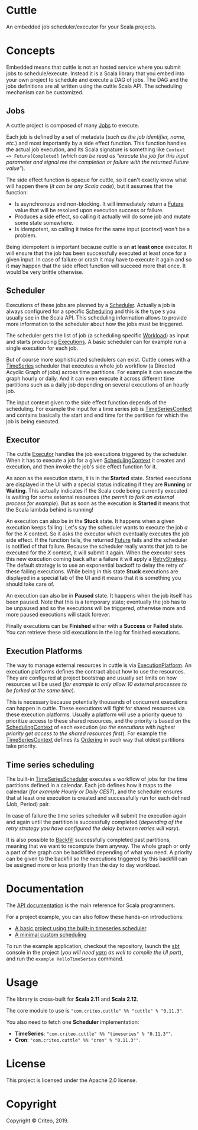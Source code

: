 # Cuttle

An embedded job scheduler/executor for your Scala projects.

# Concepts

Embedded means that cuttle is not an hosted service where you submit jobs to schedule/execute. Instead it is
a Scala library that you embed into your own project to schedule and execute a DAG of jobs. The DAG and the jobs
definitions are all written using the cuttle Scala API. The scheduling mechanism can be customized.

## Jobs

A cuttle project is composed of many [Jobs](https://criteo.github.io/cuttle/api/com/criteo/cuttle/Job.html) to execute.

Each job is defined by a set of metadata (_such as the job identifier, name, etc._) and most importantly by a side effect function. This function handles the actual job execution, and its Scala signature is something like `Context => Future[Completed]` (_which can be read as “execute the job for this input parameter and signal me the completion or failure with the returned Future value”_).

The side effect function is opaque for cuttle, so it can't exactly know what will happen there (_it can be any Scala code_), but it assumes that the function:

- Is asynchronous and non-blocking. It will immediately return a [Future](https://www.scala-lang.org/api/current/scala/concurrent/Future.html) value that will be resolved upon execution success or failure.
- Produces a side effect, so calling it actually will do some job and mutate some state somewhere.
- Is idempotent, so calling it twice for the same input (_context_) won't be a problem.

Being idempotent is important because cuttle is an __at least once__ executor. It will ensure that the job has been successfully executed at least once for a given input. In case of failure or crash it may have to execute it again and so it may happen that the side effect function will succeed more that once. It would be very brittle otherwise.

## Scheduler

Executions of these jobs are planned by a [Scheduler](https://criteo.github.io/cuttle/api/com/criteo/cuttle/Scheduler.html). Actually a job is always configured for a specific [Scheduling](https://criteo.github.io/cuttle/api/com/criteo/cuttle/Scheduling.html) and this is the type `S` you usually see in the Scala API. This scheduling information allows to provide more information to the scheduler about how the jobs must be triggered.

The scheduler gets the list of job (a scheduling specific [Workload](https://criteo.github.io/cuttle/api/com/criteo/cuttle/Workload.html)) as input and starts producing [Executions](https://criteo.github.io/cuttle/api/com/criteo/cuttle/Execution.html). A basic scheduler can for example run a single execution for each job.

But of course more sophisticated schedulers can exist. Cuttle comes with a [TimeSeries](https://criteo.github.io/cuttle/api/com/criteo/cuttle/timeseries/TimeSeries.html) scheduler that executes a whole job workflow (a Directed Acyclic Graph of jobs) across time partitions. For example it can execute the graph hourly or daily. And it can even execute it across different time partitions such as a daily job depending on several executions of an hourly job.

The input context given to the side effect function depends of the scheduling. For example the input for a time series job is [TimeSeriesContext](https://criteo.github.io/cuttle/api/com/criteo/cuttle/timeseries/TimeSeriesContext.html) and contains basically the start and end time for the partition for which the job is being executed.

## Executor

The cuttle [Executor](https://criteo.github.io/cuttle/api/com/criteo/cuttle/Executor.html) handles the job executions triggered by the scheduler. When it has to execute a job for a given [SchedulingContext](https://criteo.github.io/cuttle/api/com/criteo/cuttle/SchedulingContext.html) it creates and execution, and then invoke the job's side effect function for it.

As soon as the execution starts, it is in the __Started__ state. Started executions are displayed in the UI with a special status indicating if they are __Running__ or __Waiting__. This actually indicates if the Scala code being currently executed is waiting for some external resources (_the permit to fork an external process for example_). But as soon as the execution is __Started__ it means that the Scala lambda behind is running!

An execution can also be in the __Stuck__ state. It happens when a given execution keeps failing: Let's say the scheduler wants to execute the job _a_ for the _X_ context. So it asks the executor which eventually executes the job side effect. If the function fails, the returned [Future](https://www.scala-lang.org/api/current/scala/concurrent/Future.html) fails and the scheduler is notified of that failure. Because the scheduler really wants that job to be executed for the _X_ context, it will submit it again. When the executor sees this new execution coming back after a failure it will apply a [RetryStrategy](https://criteo.github.io/cuttle/api/com/criteo/cuttle/RetryStrategy.html). The default strategy is to use an exponential backoff to delay the retry of these failing executions. While being in this state __Stuck__ executions are displayed in a special tab of the UI and it means that it is something you should take care of.

An execution can also be in __Paused__ state. It happens when the job itself has been paused. Note that this is a temporary state; eventually the job has to be unpaused and so the executions will be triggered, otherwise more and more paused executions will stack forever.

Finally executions can be __Finished__ either with a __Success__ or __Failed__ state. You can retrieve these old executions in the log for finished executions.

## Execution Platforms

The way to manage external resources in cuttle is via [ExecutionPlatform](https://criteo.github.io/cuttle/api/com/criteo/cuttle/ExecutionPlatform.html). An execution platforms defines the contract about how to use the resources. They are configured at project bootstrap and usually set limits on how resources will be used (_for example to only allow 10 external processes to be forked at the same time_).

This is necessary because potentially thousands of concurrent executions can happen in cuttle. These executions will fight for shared resources via these execution platforms. Usually a platform will use a priority queue to prioritize access to these shared resources, and the priority is based on the [SchedulingContext](https://criteo.github.io/cuttle/api/com/criteo/cuttle/SchedulingContext.html) of each execution (_so the executions with highest priority get access to the shared resources first_). For example the [TimeSeriesContext](https://criteo.github.io/cuttle/api/com/criteo/cuttle/timeseries/TimeSeriesContext.html) defines its [Ordering](https://www.scala-lang.org/api/current/scala/math/Ordering.html) in such way that oldest partitions take priority.

## Time series scheduling

The built-in [TimeSeriesScheduler](https://criteo.github.io/cuttle/api/com/criteo/cuttle/timeseries/TimeSeriesScheduler.html) executes a workflow of jobs for the time partitions defined in a calendar. Each job defines how it maps to the calendar (_for example Hourly or Daily CEST_), and the scheduler ensures that at least one execution is created and successfully run for each defined (Job, Period) pair.

In case of failure the time series scheduler will submit the execution again and again until the partition is successfully completed (_depending of the retry strategy you have configured the delay between retries will vary_).

It is also possible to [Backfill](https://criteo.github.io/cuttle/api/com/criteo/cuttle/timeseries/Backfill.html) successfully completed past partitions, meaning that we want to recompute them anyway. The whole graph or only a part of the graph can be backfilled depending of what you need. A priority can be given to the backfill so the executions triggered by this backfill can be assigned more or less priority than the day to day workload.

# Documentation

The [API documentation](https://criteo.github.io/cuttle/api/index.html) is the main reference for Scala programmers.

For a project example, you can also follow these hands-on introductions:
- [A basic project using the built-in timeseries scheduler](https://criteo.github.io/cuttle/examples/examples0/HelloTimeSeries.scala.html).
- [A minimal custom scheduling](https://criteo.github.io/cuttle/examples/examples0/HelloCustomScheduling.scala.html)

To run the example application, checkout the repository, launch the [sbt](http://www.scala-sbt.org/) console in the project (_you will need [yarn](https://yarnpkg.com/en/) as well to compile the UI part_), and run the `example HelloTimeSeries` command.

# Usage

The library is cross-built for __Scala 2.11__ and __Scala 2.12__.

The core module to use is `"com.criteo.cuttle" %% "cuttle" % "0.11.3"`.

You also need to fetch one __Scheduler__ implementation:
- __TimeSeries__: `"com.criteo.cuttle" %% "timeseries" % "0.11.3""`.
- __Cron__: `"com.criteo.cuttle" %% "cron" % "0.11.3""`.

# License

This project is licensed under the Apache 2.0 license.

# Copyright

Copyright © Criteo, 2019.
